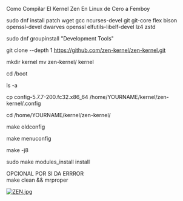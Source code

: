 Como Compilar El Kernel Zen En Linux de Cero a Femboy

sudo dnf install patch wget gcc ncurses-devel git git-core flex bison openssl-devel dwarves openssl elfutils-libelf-devel lz4 zstd

sudo dnf groupinstall "Development Tools"

git clone --depth 1 https://github.com/zen-kernel/zen-kernel.git 

mkdir kernel
mv zen-kernel/ kernel

cd /boot

ls -a

cp config-5.7.7-200.fc32.x86_64 /home/YOURNAME/kernel/zen-kernel/.config

cd /home/YOURNAME/kernel/zen-kernel/

make oldconfig

make menuconfig

make -j8

sudo make modules_install install


OPCIONAL POR SI DA ERRROR   
make clean && mrproper

[![ZEN.jpg](https://i.postimg.cc/brcjdM07/ZEN.jpg)](https://postimg.cc/YG3PsdsR)
